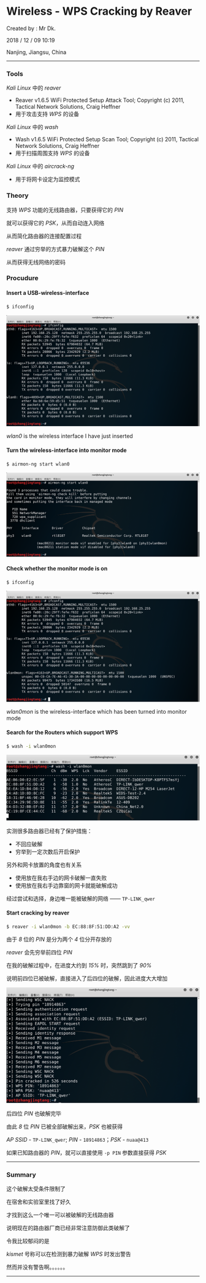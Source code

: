 # Wireless - WPS Cracking by Reaver

Created by : Mr Dk.

2018 / 12 / 09 10:19

Nanjing, Jiangsu, China

---

### Tools

_Kali Linux_ 中的 _reaver_

* Reaver v1.6.5 WiFi Protected Setup Attack Tool; Copyright (c) 2011, Tactical Network Solutions, Craig Heffner
* 用于攻击支持 _WPS_ 的设备

_Kali Linux_ 中的 _wash_

* Wash v1.6.5 WiFi Protected Setup Scan Tool; Copyright (c) 2011, Tactical Network Solutions, Craig Heffner
* 用于扫描周围支持 _WPS_ 的设备

_Kali Linux_ 中的 _aircrack-ng_

* 用于将网卡设定为监控模式

### Theory

支持 _WPS_ 功能的无线路由器，只要获得它的 _PIN_

就可以获得它的 _PSK_，从而自动连入网络

从而简化路由器的连接配置过程

_reaver_ 通过穷举的方式暴力破解这个 _PIN_

从而获得无线网络的密码

### Procudure

#### Insert a USB-wireless-interface

```bash
$ ifconfig
```

![reaver-init](../img/reaver-init.png)

_wlan0_ is the wireless interface I have just inserted

#### Turn the wireless-interface into monitor mode

```bash
$ airmon-ng start wlan0
```

![reaver-mon](../img/reaver-mon.png)

#### Check whether the monitor mode is on

```bash
$ ifconfig
```

![reaver-ifconfig](../img/reaver-ifconfig.png)

_wlan0mon_ is the wireless-interface which has been turned into monitor mode

#### Search for the Routers which support WPS

```bash
$ wash -i wlan0mon
```

![reaver-wash](../img/reaver-wash.png)

实测很多路由器已经有了保护措施：

* 不回应破解
* 穷举到一定次数后开启保护

另外和网卡放置的角度也有关系

* 使用放在我右手边的网卡破解一直失败
* 使用放在我右手边靠窗的网卡就能破解成功

经过尝试和选择，身边唯一能被破解的网络 —— `TP-LINK_qwer`

#### Start cracking by reaver

```bash
$ reaver -i wlan0mon -b EC:88:8F:51:DD:A2 -vv
```

由于 _8_ 位的 _PIN_ 是分为两个 _4_ 位分开存放的

_reaver_ 会先穷举前四位 _PIN_

在我的破解过程中，在进度大约到 _15%_ 时，突然跳到了 _90%_

说明前四位已被破解，直接进入了后四位的破解，因此进度大大增加

![reaver-result](../img/reaver-result.png)

后四位 _PIN_ 也破解完毕

由此 _8_ 位 _PIN_ 已被全部破解出来，_PSK_ 也被获得

_AP SSID_ - `TP-LINK_qwer`; _PIN_ - `18914863`；_PSK_ - `nuaa@413`

如果已知路由器的 _PIN_，就可以直接使用 `-p PIN` 参数直接获得 _PSK_

---

### Summary

这个破解太受条件限制了

在宿舍和实验室里找了好久

才找到这么一个唯一可以被破解的无线路由器

说明现在的路由器厂商已经非常注意防御此类破解了

令我比较郁闷的是

_kismet_ 号称可以在检测到暴力破解 _WPS_ 时发出警告

然而并没有警告啊。。。。。。

---

